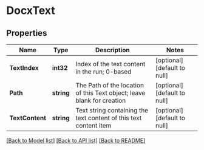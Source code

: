 # DocxText

## Properties
Name | Type | Description | Notes
------------ | ------------- | ------------- | -------------
**TextIndex** | **int32** | Index of the text content in the run; 0-based | [optional] [default to null]
**Path** | **string** | The Path of the location of this Text object; leave blank for creation | [optional] [default to null]
**TextContent** | **string** | Text string containing the text content of this text content item | [optional] [default to null]

[[Back to Model list]](../README.md#documentation-for-models) [[Back to API list]](../README.md#documentation-for-api-endpoints) [[Back to README]](../README.md)



